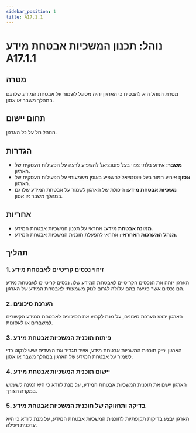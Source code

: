 ```yaml
---
sidebar_position: 1
title: A17.1.1
---
```


# נוהל: תכנון המשכיות אבטחת מידע A17.1.1

## מטרה
מטרת הנוהל היא להבטיח כי הארגון יהיה מסוגל לשמור על אבטחת המידע שלו גם במהלך משבר או אסון.

## תחום יישום
הנוהל חל על כל הארגון.

## הגדרות
- **משבר:** אירוע בלתי צפוי בעל פוטנציאל להשפיע לרעה על הפעילות העסקית של הארגון.
- **אסון:** אירוע חמור בעל פוטנציאל להשפיע באופן משמעותי על הפעילות העסקית של הארגון.
- **משכיות אבטחת מידע:** היכולת של הארגון לשמור על אבטחת המידע שלו גם במהלך משבר או אסון.

## אחריות
- **ממונה אבטחת מידע:** אחראי על תכנון המשכיות אבטחת המידע.
- **מנהל המערכות האחראי:** אחראי להפעלת תוכנית המשכיות אבטחת המידע.

## תהליך
### 1. זיהוי נכסים קריטיים לאבטחת מידע
הארגון יזהה את הנכסים הקריטיים לאבטחת המידע שלו. נכסים קריטיים לאבטחת מידע הם נכסים אשר פגיעה בהם עלולה לגרום לנזק משמעותי לאבטחת המידע של הארגון.

### 2. הערכת סיכונים
הארגון יבצע הערכת סיכונים, על מנת לקבוע את הסיכונים לאבטחת המידע הקשורים למשברים או לאסונות.

### 3. פיתוח תוכנית המשכיות אבטחת מידע
הארגון יפיק תוכנית המשכיות אבטחת מידע, אשר תגדיר את הצעדים שיש לנקוט כדי לשמור על אבטחת המידע של הארגון במהלך משבר או אסון.

### 4. יישום תוכנית המשכיות אבטחת מידע
הארגון יישם את תוכנית המשכיות אבטחת המידע, על מנת לוודא כי היא זמינה לשימוש במקרה הצורך.

### 5. בדיקה ותחזוקה של תוכנית המשכיות אבטחת מידע
הארגון יבצע בדיקות תקופתיות לתוכנית המשכיות אבטחת המידע, על מנת לוודא כי היא עדכנית ויעילה.